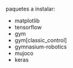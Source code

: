 paquetes a instalar:
 - matplotlib
 - tensorflow
 - gym
 - gym[classic_control]
 - gymnasium-robotics
 - mujoco
 - keras
